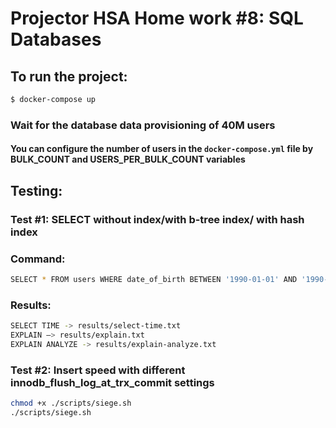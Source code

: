 # Projector HSA Home work #8: SQL Databases

## To run the project:

```bash
$ docker-compose up
```

### Wait for the database data provisioning of 40M users

#### You can configure the number of users in the `docker-compose.yml` file by BULK_COUNT and USERS_PER_BULK_COUNT variables

## Testing:

### Test #1: SELECT without index/with b-tree index/ with hash index

### Command:

```bash
SELECT * FROM users WHERE date_of_birth BETWEEN '1990-01-01' AND '1990-01-02' LIMIT 100;
```

### Results:

```bash
SELECT TIME -> results/select-time.txt
EXPLAIN –> results/explain.txt
EXPLAIN ANALYZE -> results/explain-analyze.txt
```

### Test #2: Insert speed with different **innodb_flush_log_at_trx_commit** settings

```bash
chmod +x ./scripts/siege.sh
./scripts/siege.sh
```

<!-- 40542667 -->
